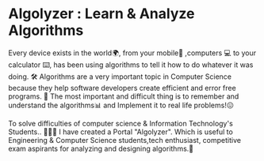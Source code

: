 # Algolyzer : Learn & Analyze Algorithms 

Every device exists in the world🌍, from your mobile📱 ,computers 💻 to your calculator ⌨️, 
has been using algorithms to tell it how to do whatever it was doing. 🛠️
Algorithms are a very important topic in Computer Science because they help software developers create efficient and error free programs. 🧩
The most important and difficult thing is to remember and understand the algorithms📊 and Implement it to real life problems!😖

To solve difficulties of computer science & Information Technology's Students.. 👨🏻‍🎓
I have created a Portal "Algolyzer". Which is useful to Engineering & Computer Science students,tech enthusiast, competitive exam aspirants for analyzing and designing algorithms.🎯
